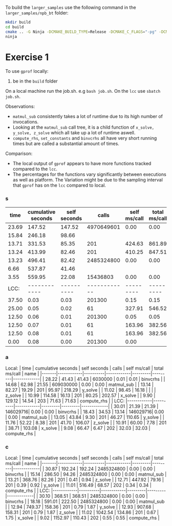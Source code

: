 To build the `larger_samples` use the following command in the `larger_samples/npb_bt` folder:

```bash
mkdir build
cd build
cmake .. -G Ninja -DCMAKE_BUILD_TYPE=Release -DCMAKE_C_FLAGS="-pg" -DCMAKE_CXX_FLAGS="-pg"
ninja
```

# Exercise 1

To use `gprof` locally:
 1. be in the `build` folder

On a local machine run the job.sh. e.g `bash job.sh`.
On the `lcc` use `sbatch job.sh`.

Observations: 
 - `matmul_sub` consistently takes a lot of runtime due to its high number of invocations.
 - Looking at the `matmul_sub` call tree, it is a child function of `x_solve, y_solve, z_solve`
   which all take up a lot of runtime aswell.
 - `compute_rhs`, `set_constants` and `binvcrhs` all have very short running times but are called a substantial
   amount of times.

Comparison:
 - The local output of `gprof` appears to have more functions tracked compared to the `lcc`.
 - The percentages for the functions vary significantly between executions as well as platform.
   The Variation might be due to the sampling interval that `gprof` has on the `lcc` compared to local.

### s
| time  | cumulative seconds | self seconds | calls      | self ms/call | total ms/call | name        |
|-------|------------|----------|------------|---------|---------|-------------|
| 23.69 | 147.52     | 147.52   | 4970649601 | 0.00    | 0.00    | compute_rhs |
| 15.84 | 246.18     | 98.66    |            |         |         | matmul_sub  |
| 13.71 | 331.53     | 85.35    | 201        | 424.63  | 861.89  | y_solve     |
| 13.24 | 413.99     | 82.46    | 201        | 410.25  | 847.51  | x_solve     |
| 13.23 | 496.41     | 82.42    | 2485324800 | 0.00    | 0.00    | set_constants |
| 6.66  | 537.87     | 41.46    |            |         |         | z_solve     |
| 3.55  | 559.95     | 22.08    | 15436803   | 0.00    | 0.00    | binvcrhs    |
| LCC: |------------|----------|------------|---------|---------|-------------|
| 37.50     | 0.03                | 0.03                | 201300| 0.15                | 0.15                | binvcrhs      |
| 25.00     | 0.05                | 0.02                | 61    | 327.91              | 546.52              | z_solve       |
| 12.50     | 0.06                | 0.01                | 201300| 0.05                | 0.05                | matmul_sub    |
| 12.50     | 0.07                | 0.01                | 61    | 163.96              | 382.56              | x_solve       |
| 12.50     | 0.08                | 0.01                | 61    | 163.96              | 382.56              | y_solve       |
| 0.00      | 0.08                | 0.00                | 201300| 0.00  


### a
Local:
| time  | cumulative seconds | self seconds | calls      | self ms/call | total ms/call | name        |
|-------|------------|----------|------------|---------|---------|-------------|
| 28.22  | 41.43           | 41.43     | 6030000 | 0.01            | 0.01           | binvcrhs     |
| 14.68  | 62.98           | 21.55     | 609030000 | 0.00          | 0.00           | matmul_sub  |
| 13.14  | 82.27           | 19.29     | 201     | 95.97           | 218.29         | y_solve      |
| 11.02  | 98.45           | 16.18     |         |                 |                | z_solve      |
| 10.99  | 114.58          | 16.13     | 201     | 80.25           | 202.57         | x_solve      |
| 9.90   | 129.12          | 14.54     | 203     | 71.63           | 71.63          | compute_rhs  |
| LCC: |------------|----------|------------|---------|---------|-------------|
| 30.01     | 21.39               | 21.39               | 146029716| 0.00                | 0.00                | binvcrhs      |
| 18.43     | 34.53               | 13.14               | 146029716| 0.00                | 0.00                | matmul_sub    |
| 13.05     | 43.84               | 9.30                | 201      | 46.27               | 110.65              | y_solve       |
| 11.76     | 52.22               | 8.38                | 201      | 41.70               | 106.07              | z_solve       |
| 10.91     | 60.00               | 7.78                | 201      | 38.71               | 103.08              | x_solve       |
| 9.08      | 66.47               | 6.47                | 202      | 32.03               | 32.03               | compute_rhs   |

### c
Local:
| time  | cumulative seconds | self seconds | calls      | self ms/call | total ms/call | name        |
|-------|------------|----------|------------|---------|---------|-------------|
| 30.87  | 192.24          | 192.24    | 2485324800 | 0.00            | 0.00           | binvcrhs     |
| 15.14  | 286.50          | 94.26     | 2485324800 | 0.00            | 0.00           | matmul_sub  |
| 13.21  | 368.76          | 82.26     | 201       | 0.41            | 0.94           | z_solve      |
| 12.71  | 447.92          | 79.16     | 201       | 0.39            | 0.92           | y_solve      |
| 11.01  | 516.49          | 68.57     | 202       | 0.34            | 0.34           | compute_rhs  |
| LCC: |------------|----------|------------|---------|---------|-------------|
| 30.10     | 368.51              | 368.51              | 2485324800 | 0.00                | 0.00                | binvcrhs      |
| 18.18     | 591.01              | 222.50              | 2485324800 | 0.00                | 0.00                | matmul_sub    |
| 12.94     | 749.37              | 158.36              | 201        | 0.79                | 1.87                | y_solve       |
| 12.93     | 907.68              | 158.31              | 201        | 0.79                | 1.87                | z_solve       |
| 11.02     | 1042.54             | 134.86              | 201        | 0.67                | 1.75                | x_solve       |
| 9.02      | 1152.97             | 110.43              | 202        | 0.55                | 0.55              | compute_rhs   |
